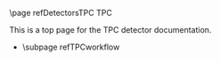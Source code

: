 \page refDetectorsTPC TPC

This is a top page for the TPC detector documentation.

- \subpage refTPCworkflow

